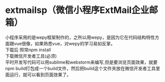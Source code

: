 # extmailsp（微信小程序ExtMail企业邮箱）<br>
小程序采用的是wepy框架制作的，之所以用wepy，是因为它在代码结构特性方面跟vue很像，如果熟悉vue，对wepy的学习易如反掌。<br>
下载后 照常npm install <br>
下载微信开发者工具(必须)<br>
平时开发写代码可以用sublime和webstorm来编写,但是要浏览页面效果，就要npm build打包成一个build文件，然后把build这个文件夹放在微信开发者工具里面运行，就可以看到页面效果了。<br>

